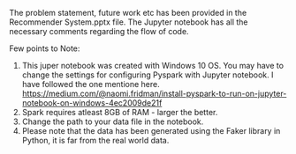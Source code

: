 The problem statement, future work etc has been provided in the Recommender System.pptx file. The Jupyter notebook has all the necessary comments regarding the flow of code.

Few points to Note: 
1. This juper notebook was created with Windows 10 OS. You may have to change the settings for configuring Pyspark with Jupyter notebook. I have followed the one mentione here. https://medium.com/@naomi.fridman/install-pyspark-to-run-on-jupyter-notebook-on-windows-4ec2009de21f
2. Spark requires atleast 8GB of RAM - larger the better. 
3. Change the path to your data file in the notebook.
4. Please note that the data has been generated using the Faker library in Python, it is far from the real world data.  
